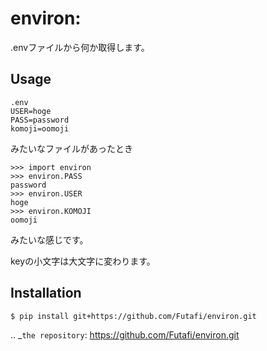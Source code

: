 environ:
==================================================================
.envファイルから何か取得します。


Usage
-------------

    .env
    USER=hoge
    PASS=password
    komoji=oomoji

みたいなファイルがあったとき

    >>> import environ
    >>> environ.PASS
    password
    >>> environ.USER
    hoge
    >>> environ.KOMOJI
    oomoji

みたいな感じです。

keyの小文字は大文字に変わります。

Installation
-------------


    $ pip install git+https://github.com/Futafi/environ.git


.. _`the repository`: https://github.com/Futafi/environ.git
